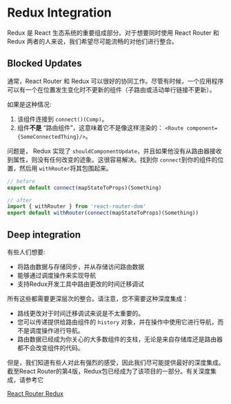 #  Redux Integration  


Redux 是 React 生态系统的重要组成部分。对于想要同时使用 React Router 和 Redux 两者的人来说，我们希望尽可能流畅的对他们进行整合。

## Blocked Updates


通常，React Router 和 Redux 可以很好的协同工作。尽管有时候，一个应用程序可以有一个在位置发生变化时不更新的组件（子路由或活动单行链接不更新）。

如果是这种情况:

1. 该组件连接到 `connect()(Comp)`。
2. 组件**不是** “路由组件”，这意味着它不是像这样渲染的： `<Route component={SomeConnectedThing}/>`。


问题是， Redux 实现了 `shouldComponentUpdate`，并且如果他没有从路由器接收到属性，则没有任何改变的迹象。这很容易解决。找到你 `connect`到你的组件的位置，然后用 `withRouter`将其包围起来。

```js
// before
export default connect(mapStateToProps)(Something)

// after
import { withRouter } from 'react-router-dom'
export default withRouter(connect(mapStateToProps)(Something))
```

## Deep integration

有些人们想要:

-  将路由数据与存储同步，并从存储访问路由数据
-  能够通过调度操作来实现导航
-  支持Redux开发工具中路由更改的时间迁移调试

所有这些都需要更深层次的整合。请注意，您不需要这种深度集成：

-  路线更改对于时间迁移调试来说是不太重要的。
-  您可以传递提供给路由组件的 `history` 对象，并在操作中使用它进行导航，而不是调度操作进行导航。
-  路由数据已经成为你关心的大多数组件的支柱，无论是来自存储库还是路由器都不会改变组件的代码。

但是，我们知道有些人对此有强烈的感受，因此我们尽可能提供最好的深度集成。截至React Router的第4版，Redux包已经成为了该项目的一部分。有关深度集成，请参考它

[React Router Redux](https://github.com/reacttraining/react-router/tree/master/packages/react-router-redux)

